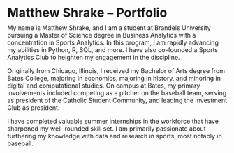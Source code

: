 # Matthew Shrake – Portfolio
<p style="margin-top:-10px;">
My name is Matthew Shrake, and I am a student at Brandeis University pursuing a Master of Science degree in Business Analytics with a concentration in Sports Analytics. In this program, I am rapidly advancing my abilities in Python, R, SQL, and more. I have also co-founded a Sports Analytics Club to heighten my engagement in the discipline.

Originally from Chicago, Illinois, I received my Bachelor of Arts degree from Bates College, majoring in economics, majoring in history, and minoring in digital and computational studies. On campus at Bates, my primary involvements included competing as a pitcher on the baseball team, serving as president of the Catholic Student Community, and leading the Investment Club as president.

I have completed valuable summer internships in the workforce that have sharpened my well-rounded skill set. I am primarily passionate about furthering my knowledge with data and research in sports, most notably in baseball.
</p>
